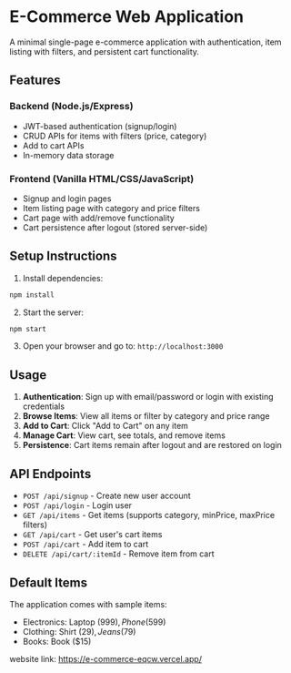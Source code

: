 # E-Commerce Web Application

A minimal single-page e-commerce application with authentication, item listing with filters, and persistent cart functionality.

## Features

### Backend (Node.js/Express)
- JWT-based authentication (signup/login)
- CRUD APIs for items with filters (price, category)
- Add to cart APIs
- In-memory data storage

### Frontend (Vanilla HTML/CSS/JavaScript)
- Signup and login pages
- Item listing page with category and price filters
- Cart page with add/remove functionality
- Cart persistence after logout (stored server-side)

## Setup Instructions

1. Install dependencies:
```bash
npm install
```

2. Start the server:
```bash
npm start
```

3. Open your browser and go to: `http://localhost:3000`

## Usage

1. **Authentication**: Sign up with email/password or login with existing credentials
2. **Browse Items**: View all items or filter by category and price range
3. **Add to Cart**: Click "Add to Cart" on any item
4. **Manage Cart**: View cart, see totals, and remove items
5. **Persistence**: Cart items remain after logout and are restored on login

## API Endpoints

- `POST /api/signup` - Create new user account
- `POST /api/login` - Login user
- `GET /api/items` - Get items (supports category, minPrice, maxPrice filters)
- `GET /api/cart` - Get user's cart items
- `POST /api/cart` - Add item to cart
- `DELETE /api/cart/:itemId` - Remove item from cart

## Default Items

The application comes with sample items:
- Electronics: Laptop ($999), Phone ($599)
- Clothing: Shirt ($29), Jeans ($79)
- Books: Book ($15)

website link:
https://e-commerce-eqcw.vercel.app/
